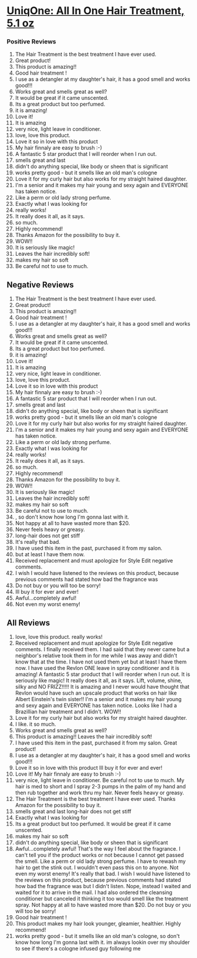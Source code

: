 # [UniqOne: All In One Hair Treatment, 5.1 oz](https://products.checkmycream.com/products/UniqOne:-All-In-One-Hair-Treatment-5.1-oz.html)

### Positive Reviews

<ol>
      <li>The Hair Treatment is the best treatment I have ever used.</li>
      <li>Great product!</li>
      <li>This product is amazing!!</li>
      <li>Good hair treatment !</li>
      <li>I use as a detangler at my daughter&#x27;s hair, it has a good smell and works good!!!</li>
      <li>Works great and smells great as well?</li>
      <li>It would be great if it came unscented.</li>
      <li>Its a great product but too perfumed.</li>
      <li>it is amazing!  </li>
      <li>Love it!</li>
      <li>It is amazing</li>
      <li>very nice, light leave in conditioner.</li>
      <li>love, love this product.</li>
      <li>Love it so in love with this product</li>
      <li>My hair finnaly are easy to brush :-)</li>
      <li>A fantastic 5 star product that I will reorder when I run out.  </li>
      <li>smells great and last</li>
      <li>didn&#x27;t do anything special, like body or sheen that is significant</li>
      <li>works pretty good - but it smells like an old man&#x27;s cologne</li>
      <li>Love it for my curly hair but also works for my straight haired daughter.</li>
      <li>I&#x27;m a senior and it makes my hair young and sexy again and EVERYONE has taken notice.  </li>
      <li>Like a perm or old lady strong perfume.</li>
      <li>Exactly what I was looking for</li>
      <li>really works!</li>
      <li>It really does it all, as it says.  </li>
      <li>so  much.</li>
      <li>Highly recommend!</li>
      <li>Thanks Amazon for the possibility to buy it.</li>
      <li>WOW!!</li>
      <li>It is seriously like magic!  </li>
      <li>Leaves the hair incredibly soft!</li>
      <li>makes my hair so soft</li>
      <li>Be careful not to use to much.</li>
</ol>


<h2>Negative Reviews</h2>
<ol>
<li> The Hair Treatment is the best treatment I have ever used.</li>
<li> Great product!</li>
<li> This product is amazing!!</li>
<li> Good hair treatment !</li>
<li> I use as a detangler at my daughter&#x27;s hair, it has a good smell and works good!!!</li>
<li> Works great and smells great as well?</li>
<li> It would be great if it came unscented.</li>
<li> Its a great product but too perfumed.</li>
<li> it is amazing!  </li>
<li> Love it!</li>
<li> It is amazing</li>
<li> very nice, light leave in conditioner.</li>
<li> love, love this product.</li>
<li> Love it so in love with this product</li>
<li> My hair finnaly are easy to brush :-)</li>
<li> A fantastic 5 star product that I will reorder when I run out.  </li>
<li> smells great and last</li>
<li> didn&#x27;t do anything special, like body or sheen that is significant</li>
<li> works pretty good - but it smells like an old man&#x27;s cologne</li>
<li> Love it for my curly hair but also works for my straight haired daughter.</li>
<li> I&#x27;m a senior and it makes my hair young and sexy again and EVERYONE has taken notice.  </li>
<li> Like a perm or old lady strong perfume.</li>
<li> Exactly what I was looking for</li>
<li> really works!</li>
<li> It really does it all, as it says.  </li>
<li> so  much.</li>
<li> Highly recommend!</li>
<li> Thanks Amazon for the possibility to buy it.</li>
<li> WOW!!</li>
<li> It is seriously like magic!  </li>
<li> Leaves the hair incredibly soft!</li>
<li> makes my hair so soft</li>
<li> Be careful not to use to much.</li>
<li> , so don&#x27;t know how long I&#x27;m gonna last with it.  </li>
<li> Not happy at all to have wasted more than $20.</li>
<li> Never feels heavy or greasy.</li>
<li> long-hair does not get stiff</li>
<li> It&#x27;s really that bad.</li>
<li> I have used this item in the past, purchased it from my salon.  </li>
<li> but at least I have them now.  </li>
<li> Received replacement and must apologize for Style Edit negative comments.  </li>
<li> I wish I would have listened to the reviews on this product, because previous comments had stated how bad the fragrance was</li>
<li> Do not buy or you will too be sorry!</li>
<li> Ill buy it for ever and ever!</li>
<li> Awful...completely awful!</li>
<li> Not even my worst enemy!</li>
</ol>

<h2>All Reviews</h2>

<ol>
    <li> love, love this product. really works!</li>
    <li> Received replacement and must apologize for Style Edit negative comments.  I finally received them.  I had said that they never came but a neighbor&#x27;s relative took them in for me while I was away and didn&#x27;t know that at the time.  I have not used them yet but at least I have them now.  I have used the Revlon ONE leave in spray conditioner and it is amazing!  A fantastic 5 star product that I will reorder when I run out.  It is seriously like magic!  It really does it all, as it says.  Lift, volume,  shine, silky and NO FRIZZ!!!!!  It is amazing and I never would have thought that Revlon would have such an upscale product that works on hair like Albert Einstein&#x27;s twin sister!!  I&#x27;m a senior and it makes my hair young and sexy again and EVERYONE has taken notice.  Looks like I had a Brazillian hair treatment and I didn&#x27;t.  WOW!!</li>
    <li> Love it for my curly hair but also works for my straight haired daughter.</li>
    <li> I  like. it  so  much.</li>
    <li> Works great and smells great as well?</li>
    <li> This product is amazing!! Leaves the hair incredibly soft!</li>
    <li> I have used this item in the past, purchased it from my salon.  Great product!</li>
    <li> I use as a detangler at my daughter&#x27;s hair, it has a good smell and works good!!!</li>
    <li> Love it so in love with this product Ill buy it for ever and ever!</li>
    <li> Love it! My hair finnaly are easy to brush :-)</li>
    <li> very nice, light leave in conditioner. Be careful not to use to much. My hair is med to short and I spray 2-3 pumps in the palm of my hand and then rub together and work thru my hair. Never feels heavy or greasy.</li>
    <li> The Hair Treatment is the best treatment I have ever used. Thanks Amazon for the possibility to buy it.</li>
    <li> smells great and last long-hair does not get stiff</li>
    <li> Exactly what I was looking for</li>
    <li> Its a great product but too perfumed. It would be great if it came unscented.</li>
    <li> makes my hair so soft</li>
    <li> didn&#x27;t do anything special, like body or sheen that is significant</li>
    <li> Awful...completely awful! That&#x27;s the way I feel about the fragrance. I can&#x27;t tell you if the product works or not because I cannot get passed the smell. Like a perm or old lady strong perfume. I have to rewash my hair to get the stink out. I wouldn&#x27;t even pass this on to anyone. Not even my worst enemy! It&#x27;s really that bad. I wish I would have listened to the reviews on this product, because previous comments had stated how bad the fragrance was but I didn&#x27;t listen. Nope, instead I waited and waited for it to arrive in the mail. I had also ordered the cleansing conditioner but canceled it thinking it too would smell like the treatment spray. Not happy at all to have wasted more than $20. Do not buy or you will too be sorry!</li>
    <li> Good hair treatment !</li>
    <li> This product makes my hair look younger, gleamier, healthier.  Highly recommend!</li>
    <li> works pretty good - but it smells like an old man&#x27;s cologne, so don&#x27;t know how long I&#x27;m gonna last with it.  im always lookin over my shoulder to see if there&#x27;s a cologne infused guy following me</li>
</ol>





